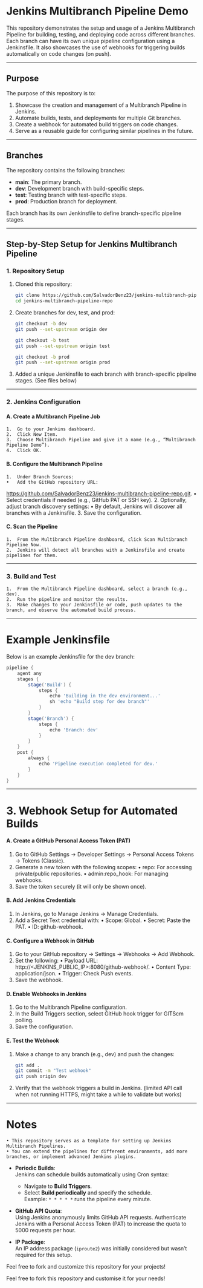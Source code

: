 # Jenkins Multibranch Pipeline Demo

This repository demonstrates the setup and usage of a Jenkins Multibranch Pipeline for building, testing, and deploying code across different branches. Each branch can have its own unique pipeline configuration using a Jenkinsfile. It also showcases the use of webhooks for triggering builds automatically on code changes (on push).

---

## Purpose

The purpose of this repository is to:

1. Showcase the creation and management of a Multibranch Pipeline in Jenkins.
2. Automate builds, tests, and deployments for multiple Git branches.
3. Create a webhook for automated build triggers on code changes.
4. Serve as a reusable guide for configuring similar pipelines in the future.
   
---

## Branches

The repository contains the following branches:

- **main**: The primary branch.
- **dev**: Development branch with build-specific steps.
- **test**: Testing branch with test-specific steps.
- **prod**: Production branch for deployment.

Each branch has its own Jenkinsfile to define branch-specific pipeline stages.

---

## Step-by-Step Setup for Jenkins Multibranch Pipeline

### 1. Repository Setup

1. Cloned this repository:
   ```bash
   git clone https://github.com/SalvadorBenz23/jenkins-multibranch-pipeline-repo.git
   cd jenkins-multibranch-pipeline-repo
   ```
   
2. Create branches for dev, test, and prod:
   ```bash
   git checkout -b dev
   git push --set-upstream origin dev

   git checkout -b test
   git push --set-upstream origin test

   git checkout -b prod
   git push --set-upstream origin prod
   ```

3. Added a unique Jenkinsfile to each branch with branch-specific pipeline stages. (See files below)

___

### 2. Jenkins Configuration

#### A. Create a Multibranch Pipeline Job
	1.	Go to your Jenkins dashboard.
	2.	Click New Item.
	3.	Choose Multibranch Pipeline and give it a name (e.g., “Multibranch Pipeline Demo”).
	4.	Click OK.

#### B. Configure the Multibranch Pipeline
	1.	Under Branch Sources:
	•	Add the GitHub repository URL:
https://github.com/SalvadorBenz23/jenkins-multibranch-pipeline-repo.git.
	•	Select credentials if needed (e.g., GitHub PAT or SSH key).
	2.	Optionally, adjust branch discovery settings:
	•	By default, Jenkins will discover all branches with a Jenkinsfile.
	3.	Save the configuration.

#### C. Scan the Pipeline
	1.	From the Multibranch Pipeline dashboard, click Scan Multibranch Pipeline Now.
	2.	Jenkins will detect all branches with a Jenkinsfile and create pipelines for them.
___

### 3. Build and Test
	1.	From the Multibranch Pipeline dashboard, select a branch (e.g., dev).
	2.	Run the pipeline and monitor the results.
	3.	Make changes to your Jenkinsfile or code, push updates to the branch, and observe the automated build process.
___

# Example Jenkinsfile

Below is an example Jenkinsfile for the dev branch:

```Groovy
pipeline {
    agent any
    stages {
        stage('Build') {
            steps {
                echo 'Building in the dev environment...'
                sh 'echo "Build step for dev branch"'
            }
        }
        stage('Branch') {
            steps {
                echo 'Branch: dev'
            }
        }
    }
    post {
        always {
            echo 'Pipeline execution completed for dev.'
        }
    }
}
```
___

# 3. Webhook Setup for Automated Builds

#### A. Create a GitHub Personal Access Token (PAT)
1. Go to GitHub Settings → Developer Settings → Personal Access Tokens → Tokens (Classic).
2. Generate a new token with the following scopes:
	•	repo: For accessing private/public repositories.
	•	admin:repo_hook: For managing webhooks.
3. Save the token securely (it will only be shown once).

#### B. Add Jenkins Credentials
1. In Jenkins, go to Manage Jenkins → Manage Credentials.
2. Add a Secret Text credential with:
	•	Scope: Global.
	•	Secret: Paste the PAT.
	•	ID: github-webhook.

#### C. Configure a Webhook in GitHub
1. Go to your GitHub repository → Settings → Webhooks → Add Webhook.
2. Set the following:
	•	Payload URL: http://<JENKINS_PUBLIC_IP>:8080/github-webhook/.
	•	Content Type: application/json.
	•	Trigger: Check Push events.
3. Save the webhook.

#### D. Enable Webhooks in Jenkins
1. Go to the Multibranch Pipeline configuration.
2. In the Build Triggers section, select GitHub hook trigger for GITScm polling.
3. Save the configuration.

#### E. Test the Webhook
1. Make a change to any branch (e.g., dev) and push the changes:

   ```bash
   git add .
   git commit -m "Test webhook"
   git push origin dev
   ```
2. Verify that the webhook triggers a build in Jenkins. (limited API call when not running HTTPS, might take a while to validate but works)
   
___
# Notes
	• This repository serves as a template for setting up Jenkins Multibranch Pipelines.
	• You can extend the pipelines for different environments, add more branches, or implement advanced Jenkins plugins.

- **Periodic Builds**:  
  Jenkins can schedule builds automatically using Cron syntax:  
  - Navigate to **Build Triggers**.  
  - Select **Build periodically** and specify the schedule.  
    Example: `* * * * *` runs the pipeline every minute.

- **GitHub API Quota**:  
  Using Jenkins anonymously limits GitHub API requests. Authenticate Jenkins with a Personal Access Token (PAT) to increase the quota to 5000 requests per hour.

- **IP Package**:  
  An IP address package (`iproute2`) was initially considered but wasn’t required for this setup.

Feel free to fork and customize this repository for your projects!

Feel free to fork this repository and customise it for your needs!
